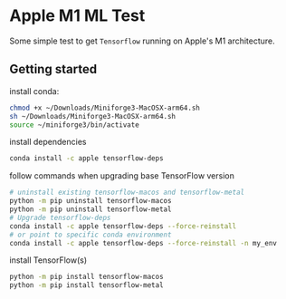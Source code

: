 # Apple M1 ML Test

Some simple test to get `Tensorflow` running on Apple's M1 architecture.

## Getting started

install conda:

```sh
chmod +x ~/Downloads/Miniforge3-MacOSX-arm64.sh
sh ~/Downloads/Miniforge3-MacOSX-arm64.sh
source ~/miniforge3/bin/activate
```

install dependencies

```sh
conda install -c apple tensorflow-deps
```

follow commands when upgrading base TensorFlow version

```sh
# uninstall existing tensorflow-macos and tensorflow-metal
python -m pip uninstall tensorflow-macos
python -m pip uninstall tensorflow-metal
# Upgrade tensorflow-deps
conda install -c apple tensorflow-deps --force-reinstall
# or point to specific conda environment
conda install -c apple tensorflow-deps --force-reinstall -n my_env
```

install TensorFlow(s)

```sh
python -m pip install tensorflow-macos
python -m pip install tensorflow-metal
```